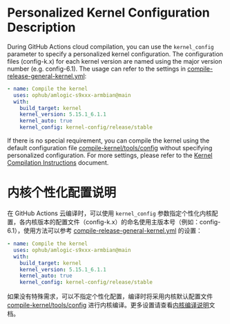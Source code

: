# Personalized Kernel Configuration Description

During GitHub Actions cloud compilation, you can use the `kernel_config` parameter to specify a personalized kernel configuration. The configuration files (config-k.x) for each kernel version are named using the major version number (e.g. config-6.1). The usage can refer to the settings in [compile-release-general-kernel.yml](../.github/workflows/compile-release-general-kernel.yml):

```yaml
- name: Compile the kernel
  uses: ophub/amlogic-s9xxx-armbian@main
  with:
    build_target: kernel
    kernel_version: 5.15.1_6.1.1
    kernel_auto: true
    kernel_config: kernel-config/release/stable
```

If there is no special requirement, you can compile the kernel using the default configuration file [compile-kernel/tools/config](https://github.com/ophub/amlogic-s9xxx-armbian/tree/main/compile-kernel/tools/config) without specifying personalized configuration. For more settings, please refer to the [Kernel Compilation Instructions](https://github.com/ophub/amlogic-s9xxx-armbian/tree/main/compile-kernel) document.

# 内核个性化配置说明

在 GitHub Actions 云编译时，可以使用 `kernel_config` 参数指定个性化内核配置，各内核版本的配置文件（config-k.x）的命名使用主版本号（例如：config-6.1），使用方法可以参考 [compile-release-general-kernel.yml](../.github/workflows/compile-release-general-kernel.yml) 的设置：

```yaml
- name: Compile the kernel
  uses: ophub/amlogic-s9xxx-armbian@main
  with:
    build_target: kernel
    kernel_version: 5.15.1_6.1.1
    kernel_auto: true
    kernel_config: kernel-config/release/stable
```

如果没有特殊需求，可以不指定个性化配置，编译时将采用内核默认配置文件 [compile-kernel/tools/config](https://github.com/ophub/amlogic-s9xxx-armbian/tree/main/compile-kernel/tools/config) 进行内核编译。更多设置请查看[内核编译说明](https://github.com/ophub/amlogic-s9xxx-armbian/tree/main/compile-kernel)文档。
